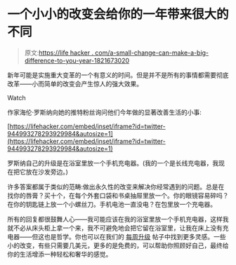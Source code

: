 # 一个小小的改变会给你的一年带来很大的不同

> 原文:[https://life hacker . com/a-small-change-can-make-a-big-difference-to-you-year-1821673020](https://lifehacker.com/a-small-change-can-make-a-big-difference-to-your-year-1821673020)

新年可能是实施重大变革的一个有意义的时间。但是并不是所有的事情都需要彻底改革——小而简单的改变会产生惊人的强大效果。

Watch

作家海伦·罗斯纳向她的推特粉丝询问他们今年做的显著改善生活的小事:

 [https://lifehacker.com/embed/inset/iframe?id=twitter-944993278293929984&autosize=1](https://lifehacker.com/embed/inset/iframe?id=twitter-944993278293929984&autosize=1) 

罗斯纳自己的升级是在浴室里放一个手机充电器。(我的一个是长线充电器，我现在把它放在沙发旁边。)

许多答案都属于类似的范畴:做出永久性的改变来解决你经常遇到的问题。总是在找你的唇膏？买十个，在每个外套口袋和书桌抽屉里放一个。你的眼镜容易碎吗？在你的钥匙链上放一个小螺丝刀。手机电池一直没电？在包里放一个充电器。

所有的回复都很鼓舞人心——我可能应该在我的浴室里放一个手机充电器，这样我就不必从床头柜上拿一个来，我不可避免地会把它留在浴室里，让我在床上没有充电器——但这也是哲学。你也可以在我们的 [每周升级](https://lifehacker.com/tag/weekly-upgrades#_ga=2.91772377.2116692252.1514586084-1316224162.1502479853) 帖子中找到更多灵感。一些小的改变，有些只需要几美元，更多的是免费的，可以帮助你照顾好自己，最终给你的生活增添一种轻松和奢华的感觉。